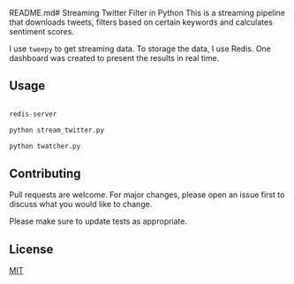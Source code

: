 README.md# Streaming Twitter Filter in Python
This is a streaming pipeline that downloads tweets, filters based on certain keywords and calculates 
sentiment scores. 

I use `tweepy` to get streaming data. To storage the data, I use Redis. One dashboard was created to present the results in real time.

## Usage

```python

redis-server

python stream_twitter.py

python twatcher.py

```

## Contributing
Pull requests are welcome. For major changes, please open an issue first to discuss what you would like to change.

Please make sure to update tests as appropriate.

## License
[MIT](https://choosealicense.com/licenses/mit/)